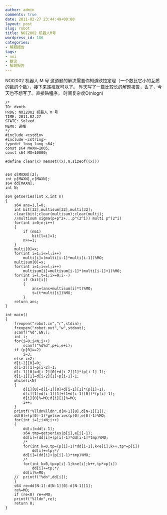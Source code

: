 ```yaml
---
author: admin
comments: true
date: 2011-02-27 23:44:49+00:00
layout: post
slug: robot
title: NOI2002 机器人M号
wordpress_id: 186
categories:
- 解题报告
tags:
- noi
- 数论
- 解题报告
---
```


NOI2002 机器人 M 号
这道题的解决需要你知道欧拉定理（一个数比它小的互质的数的个数），接下来递推就可以了。
昨天写了一篇比较长的解题报告，丢了，今天也不想写了。直接贴程序。
时间复杂度O(nlogn)

    
    
    /*
    ID: dxmtb
    PROG: NOI2002 机器人 M 号
    TIME: 2011.02.27
    STATE: Solved
    MEMO: 递推
    */
    #include <cstdio>
    #include <cstring>
    typedef long long s64;
    const s64 MAXN=1005;
    const s64 MO=10000;
    
    #define clear(x) memset((x),0,sizeof((x)))
    
    
    s64 d[MAXN][2];
    int p[MAXN],e[MAXN];
    s64 dd[MAXN];
    int N;
    
    s64 getseries(int x,int n)
    {
    	s64 ans=1,l=0;
    	int bit[32],multisum[32],multi[32];
    	clear(bit);clear(multisum);clear(multi);
    	//multisum sigma(p+p^2+...p^(2^i)) multi p^(2^i)
    	for(int i=0;n;i++)
    	{
    		if (n&1)
    			bit[l=i]=1;
    		n>>=1;
    	}
    	multi[0]=x;
    	for(int i=1;i<=l;i++)
    		multi[i]=(multi[i-1]*multi[i-1])%MO;
    	multisum[0]=x;
    	for(int i=1;i<=l;i++)
    		multisum[i]=multisum[i-1]*(multi[i-1]+1)%MO;
    	for(int i=l,t=1;i>=0;i--)
    		if (bit[i])
    		{
    			ans=(ans+multisum[i]*t)%MO;
    			t=(t*multi[i])%MO;
    		}
    	return ans;
    }
    
    int main()
    {
    	freopen("robot.in","r",stdin);
    	freopen("robot.out","w",stdout);
    	scanf("%d",&N;);
    	int i;
    	for(i=0;i<N;i++)
    		scanf("%d%d",p+i,e+i);
    	if (p[0]==2)
    		i=3;
    	else i=2;
    	d[i-2][0]=0;
    	d[i-2][1]=p[i-2]-1;
    	d[i-1][0]=d[i-2][0]+d[i-2][1]*(p[i-1]-1);
    	d[i-1][1]=d[i-2][1]+p[i-1]-1;
    	while(i<N)
    	{
    		d[i][0]=d[i-1][0]+d[i-1][1]*(p[i]-1);
    		d[i][1]=d[i-1][1]+(1+d[i-1][0])*(p[i]-1);
    		d[i][0]%=MO;d[i][1]%=MO;
    		i++;
    	}
    	printf("%lldn%lldn",d[N-1][0],d[N-1][1]);
    	dd[0]=(p[0]-1)*getseries(p[0],e[0]-1)%MO;
    	for(int i=1;i<N;i++)
    	{
    		dd[i]=dd[i-1];
    		s64 tmp=getseries(p[i],e[i]-1);
    		dd[i]=(dd[i]+(p[i]-1)*dd[i-1]*tmp)%MO;
    		/*
    		for(int k=0,tp=(p[i]-1)*dd[i-1];k<e[i];k++,tp*=p[i])
    			dd[i]+=tp;*/
    		dd[i]=(dd[i]+(p[i]-1)*tmp)%MO;
    		/*
    		for(int k=0,tp=p[i]-1;k<e[i];k++,tp*=p[i])
    			dd[i]+=tp;*/
    		dd[i]%=MO;
    	//	printf("%dn",dd[i]);
    	}
    	s64 re=dd[N-1]-d[N-1][0]-d[N-1][1];
    	re%=MO;
    	if (re<0) re+=MO;
    	printf("%lldn",re);
    	return 0;
    }
    
